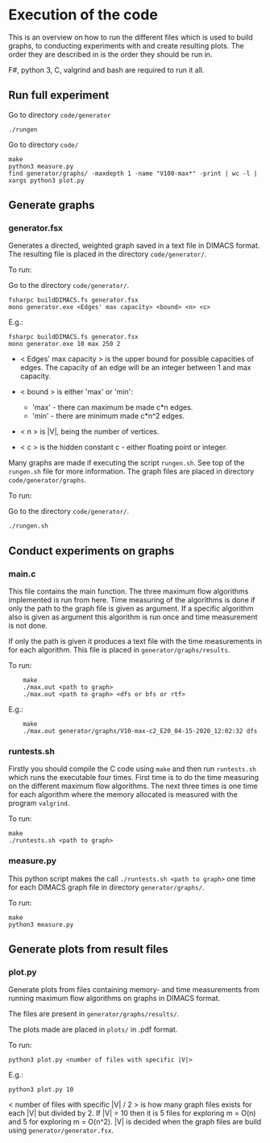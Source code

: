 # Execution of the code
This is an overview on how to run the different files which is used to build
graphs, to conducting experiments with and create resulting plots. The order
they are described in is the order they should be run in.

F#, python 3, C, valgrind and bash are required to run it all.

## Run full experiment
Go to directory `code/generator`

```
./rungen
```

Go to directory `code/`

```
make
python3 measure.py
find generator/graphs/ -maxdepth 1 -name "V100-max*" -print | wc -l | xargs python3 plot.py
```

## Generate graphs
### generator.fsx

Generates a directed, weighted graph saved in a text file in DIMACS format. The
resulting file is placed in the directory `code/generator/`.

To run:

Go to the directory `code/generator/`.
```
fsharpc buildDIMACS.fs generator.fsx
mono generator.exe <Edges' max capacity> <bound> <n> <c>
```
E.g.:
```
fsharpc buildDIMACS.fs generator.fsx
mono generator.exe 10 max 250 2
```

- < Edges' max capacity > is the upper bound for possible capacities of edges.
The capacity of an edge will be an integer between 1 and max capacity.

- < bound > is either 'max' or 'min':
    * 'max' - there can maximum be made c*n edges.
    * 'min' - there are minimum made c*n^2 edges.
- < n > is |V|, being the number of vertices.
- < c > is the hidden constant c - either floating point or integer.

Many graphs are made if executing the script `rungen.sh`. See top of the
`rungen.sh` file for more information. The graph files are placed in directory
`code/generator/graphs`.

To run:

Go to the directory `code/generator/`.

```
./rungen.sh
```

## Conduct experiments on graphs

### main.c
This file contains the main function. The three maximum flow algorithms
implemented is run from here. Time measuring of the algorithms is done if only
the path to the graph file is given as argument.
If a specific algorithm also is given as argument this algorithm is run once
and time measurement is not done.

If only the path is given it produces a text file with the time measurements in
for each algorithm. This file is placed in `generator/graphs/results`.

To run:
```
    make
    ./max.out <path to graph>
    ./max.out <path to graph> <dfs or bfs or rtf>
```
E.g.:
```
    make
    ./max.out generator/graphs/V10-max-c2_E20_04-15-2020_12:02:32 dfs
```


### runtests.sh
Firstly you should compile the C code using `make` and then run
`runtests.sh` which runs the executable four times. First time
is to do the time measuring on the different maximum flow algorithms.
The next three times is one time for each algorithm where the memory allocated
is measured with the program `valgrind`.

To run:
```
make
./runtests.sh <path to graph>
```

### measure.py

This python script makes the call `./runtests.sh <path to graph>` one time for
each DIMACS graph file in directory `generator/graphs/`.

To run:
```
make
python3 measure.py
```


## Generate plots from result files
### plot.py
Generate plots from files containing memory- and time measurements from running
maximum flow algorithms on graphs in DIMACS format.

The files are present in `generator/graphs/results/`.

The plots made are placed in `plots/` in .pdf format.

To run:

```
python3 plot.py <number of files with specific |V|>
```
E.g.:
```
python3 plot.py 10
```

< number of files with specific |V| / 2 > is how many graph files exists for
each |V| but divided by 2. If |V| = 10 then it is 5 files for exploring m = O(n)
and 5 for exploring m = O(n^2).
|V| is decided when the graph files are build using
`generator/generator.fsx`.
